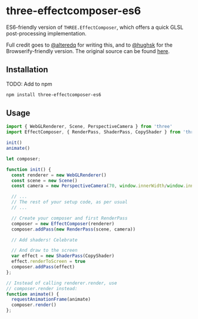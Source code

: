 # three-effectcomposer-es6 #

ES6-friendly version of `THREE.EffectComposer`, which offers a quick
GLSL post-processing implementation.

Full credit goes to [@alteredq](http://github.com/alteredq) for writing this,
and to [@hughsk](http://github.com/hughsk) for the Browserify-friendly version. The original source can be found
[here](http://mrdoob.github.com/three.js/examples/webgl_postprocessing.html).

## Installation ##

TODO: Add to npm

``` bash
npm install three-effectcomposer-es6
```

## Usage ##

``` javascript
import { WebGLRenderer, Scene, PerspectiveCamera } from 'three'
import EffectComposer, { RenderPass, ShaderPass, CopyShader } from 'three-effectcomposer-es6'

init()
animate()

let composer;

function init() {
  const renderer = new WebGLRenderer()
  const scene = new Scene()
  const camera = new PerspectiveCamera(70, window.innerWidth/window.innerHeight, 1, 1000)

  // ...
  // The rest of your setup code, as per usual
  // ...

  // Create your composer and first RenderPass
  composer = new EffectComposer(renderer)
  composer.addPass(new RenderPass(scene, camera))

  // Add shaders! Celebrate

  // And draw to the screen
  var effect = new ShaderPass(CopyShader)
  effect.renderToScreen = true
  composer.addPass(effect)
};

// Instead of calling renderer.render, use
// composer.render instead:
function animate() {
  requestAnimationFrame(animate)
  composer.render()
};
```
